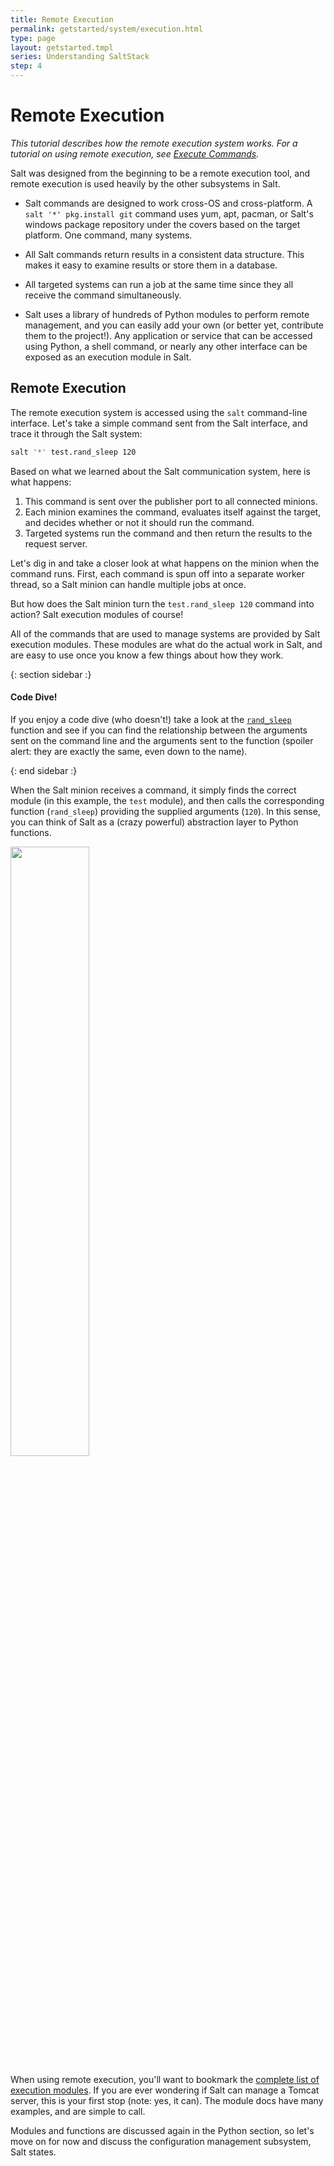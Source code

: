 ```yaml
---
title: Remote Execution
permalink: getstarted/system/execution.html
type: page
layout: getstarted.tmpl
series: Understanding SaltStack
step: 4
---
```


# Remote Execution

*This tutorial describes how the remote execution system works. For a tutorial on using remote execution, see [Execute Commands](/en/getstarted/fundamentals/remotex.html).*

Salt was designed from the beginning to be a remote execution tool, and remote execution is used heavily by the other subsystems in Salt. 

- Salt commands are designed to work cross-OS and cross-platform. A `salt '*' pkg.install git` command uses yum, apt, pacman, or Salt's windows package repository under the covers based on the target platform. One command, many systems.

- All Salt commands return results in a consistent data structure. This makes it easy to examine results or store them in a database.

- All targeted systems can run a job at the same time since they all receive the command simultaneously.

- Salt uses a library of hundreds of Python modules to perform remote management, and you can easily add your own (or better yet, contribute them to the project!). Any application or service that can be accessed using Python, a shell command, or nearly any other interface can be exposed as an execution module in Salt.

## Remote Execution

The remote execution system is accessed using the `salt` command-line interface. Let's take a simple command sent from the Salt interface, and trace it through the Salt system:

``` bash
salt '*' test.rand_sleep 120
```

Based on what we learned about the Salt communication system, here is what happens:

1. This command is sent over the publisher port to all connected minions.
2. Each minion examines the command, evaluates itself against the target, and decides whether or not it should run the command.
3. Targeted systems run the command and then return the results to the request server.

Let's dig in and take a closer look at what happens on the minion when the command runs. First, each command is spun off into a separate worker thread, so a Salt minion can handle multiple jobs at once.

But how does the Salt minion turn the `test.rand_sleep 120` command into action? Salt execution modules of course!

All of the commands that are used to manage systems are provided by Salt execution modules. These modules are what do the actual work in Salt, and are easy to use once you know a few things about how they work.

{: section sidebar :}

#### Code Dive!

If you enjoy a code dive (who doesn't!) take a look at the [`rand_sleep`](https://github.com/saltstack/salt/blob/develop/salt/modules/test.py#L139) function and see if you can find the relationship between the arguments sent on the command line and the arguments sent to the function (spoiler alert: they are exactly the same, even down to the name).

{: end sidebar :}

When the Salt minion receives a command, it simply finds the correct module (in this example, the `test` module), and then calls the corresponding function (`rand_sleep`) providing the supplied arguments (`120`). In this sense, you can think of Salt as a (crazy powerful) abstraction layer to Python functions.

<img width="50%" class="imgcenter" src="{{ conf.www_root }}/images/cmd-syntax2.png">

When using remote execution, you'll want to bookmark the [complete list of execution modules](https://docs.saltstack.com/en/latest/ref/modules/all/index.html). If you are ever wondering if Salt can manage a Tomcat server, this is your first stop (note: yes, it can). The module docs have many examples, and are simple to call.

Modules and functions are discussed again in the Python section, so let's move on for now and discuss the configuration management subsystem, Salt states.

